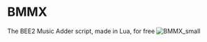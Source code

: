 # BMMX
The BEE2 Music Adder script, made in Lua, for free
![BMMX_small](https://user-images.githubusercontent.com/75689188/224485231-8f34d68d-d87d-4b99-b62d-d645e075ef54.png)

